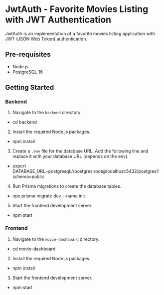 # JwtAuth - Favorite Movies Listing with JWT Authentication

JwtAuth is an implementation of a favorite movies listing application with JWT (JSON Web Token) authentication.

## Pre-requisites
- Node.js
- PostgreSQL 16

## Getting Started

### Backend

1. Navigate to the `backend` directory.
- cd backend

2. Install the required Node.js packages.
- npm install

3. Create a `.env` file for the database URL. Add the following line and replace it with your database URL (depends on the env).
- export DATABASE_URL=postgresql://postgres:root@localhost:5432/postgres?schema=public

4. Run Prisma migrations to create the database tables.
- npx prisma migrate dev --name init

5. Start the frontend development server.
- npm start

### Frontend

1. Navigate to the `movie-dashboard` directory.
- cd movie-dashboard

2. Install the required Node.js packages.
- npm install

3. Start the frontend development server.
- npm start
